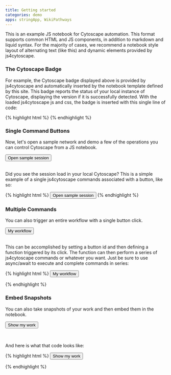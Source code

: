 ```yaml
---
title: Getting started
categories: demo
apps: stringApp, WikiPathways
---
```

<p>This is an example JS notebook for Cytoscape automation. This format supports common HTML and JS components, 
    in addition to markdown and liquid syntax. For the majority of cases, we recommend a notebook style layout 
    of alternating text (like this) and dynamic elements provided by js4cytoscape.
</p>

<h3>The Cytoscape Badge</h3>
<p>For example, the Cytoscape badge displayed above is provided by js4cytoscape and automatically inserted by the 
    notebook template defined by this site.
    This badge reports the status of your local instance of Cytoscape, displaying the version if it is successfully 
    detected. With the loaded js4cytoscape js and css, the badge is inserted with this single line of code:
</p>

{% highlight html %}
<span class="cytoscape-badge"></span>
{% endhighlight %}

<h3>Single Command Buttons</h3>
<p>Now, let's open a sample network and demo a few of the operations you can control Cytoscape from a JS notebook.</p>

<button onclick="openSession()">Open sample session</button>
<br /><br />

<p>Did you see the session load in your local Cytoscape? This is a simple example of a single js4cytoscape commands
    associated with a button, like so:
</p>

{% highlight html %}
<button onclick="openSession()">Open sample session</button>
{% endhighlight %}

<h3>Multiple Commands</h3>
<p>You can also trigger an entire workflow with a single button click.</p>

<button id="my-workflow">My workflow</button>
<br /><br />

<p>This can be accomplished by setting a button id and then defining a function triggered by its click. 
    The function can then perform a series of js4cytoscape commands or whatever you want. Just be
    sure to use async/await to execute and complete commands in series:</p>

{% highlight html %}
<button id="my-workflow">My workflow</button>

<script>
    $('#my-workflow').click(async function(){
        await closeSession(false);
        await openSession();
        //whatever you want here
    })
</script>
{% endhighlight %}

<h3>Embed Snapshots</h3>
<p>You can also take snapshots of your work and then embed them in the notebook.</p>

<button id="show-my-work">Show my work</button>
<div id="work-shown"></div>
<br />

<p>And here is what that code looks like:</p>

{% highlight html %}
<button id="show-my-work">Show my work</button>
<div id="work-shown"></div>

<script>
    $('#show-my-work').click(function(){
        //export image
        //insert image at div $('#work-shown')
    })
</script>
{% endhighlight %}

<script>
$('#my-workflow').click(async function(){
    await closeSession(false);
    openSession();
})
$('#show-my-work').click(function(){
    //export image
    //insert image at div $('#work-shown')
})
</script>